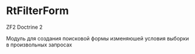 # RtFilterForm
ZF2
Doctrine 2

Модуль для создания поисковой формы изменяюшей условия выборки в произвольных запросах
